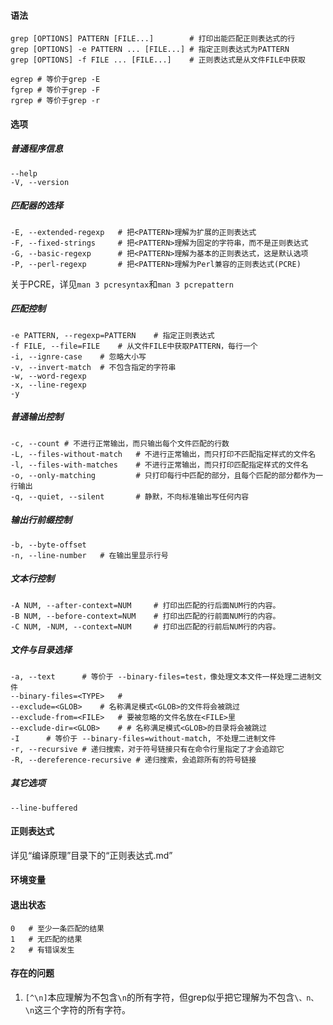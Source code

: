 #### 语法

```
grep [OPTIONS] PATTERN [FILE...]		# 打印出能匹配正则表达式的行
grep [OPTIONS] -e PATTERN ... [FILE...]	# 指定正则表达式为PATTERN
grep [OPTIONS] -f FILE ... [FILE...]	# 正则表达式是从文件FILE中获取
```

```
egrep # 等价于grep -E
fgrep # 等价于grep -F
rgrep # 等价于grep -r
```

#### 选项

##### 普通程序信息

```
--help
-V, --version
```

##### 匹配器的选择

```
-E, --extended-regexp	# 把<PATTERN>理解为扩展的正则表达式
-F, --fixed-strings		# 把<PATTERN>理解为固定的字符串，而不是正则表达式
-G, --basic-regexp		# 把<PATTERN>理解为基本的正则表达式，这是默认选项
-P, --perl-regexp		# 把<PATTERN>理解为Perl兼容的正则表达式(PCRE)
```

关于PCRE，详见`man 3 pcresyntax`和`man 3 pcrepattern`

##### 匹配控制

```
-e PATTERN, --regexp=PATTERN	# 指定正则表达式
-f FILE, --file=FILE	# 从文件FILE中获取PATTERN，每行一个
-i, --ignre-case	# 忽略大小写
-v, --invert-match	# 不包含指定的字符串
-w, --word-regexp
-x, --line-regexp
-y
```

##### 普通输出控制

```
-c, --count	# 不进行正常输出，而只输出每个文件匹配的行数
-L, --files-without-match	# 不进行正常输出，而只打印不匹配指定样式的文件名
-l, --files-with-matches	# 不进行正常输出，而只打印匹配指定样式的文件名
-o, --only-matching			# 只打印每行中匹配的部分，且每个匹配的部分都作为一行输出
-q, --quiet, --silent		# 静默，不向标准输出写任何内容
```

##### 输出行前缀控制

```
-b, --byte-offset
-n, --line-number	# 在输出里显示行号
```

##### 文本行控制

```
-A NUM, --after-context=NUM		# 打印出匹配的行后面NUM行的内容。
-B NUM, --before-context=NUM	# 打印出匹配的行前面NUM行的内容。
-C NUM, -NUM, --context=NUM		# 打印出匹配的行前后NUM行的内容。
```

##### 文件与目录选择

```
-a, --text		# 等价于 --binary-files=test，像处理文本文件一样处理二进制文件
--binary-files=<TYPE>	# 
--exclude=<GLOB>	# 名称满足模式<GLOB>的文件将会被跳过
--exclude-from=<FILE>	# 要被忽略的文件名放在<FILE>里
--exclude-dir=<GLOB>	# # 名称满足模式<GLOB>的目录将会被跳过
-I		# 等价于 --binary-files=without-match, 不处理二进制文件
-r, --recursive	# 递归搜索，对于符号链接只有在命令行里指定了才会追踪它
-R, --dereference-recursive	# 递归搜索，会追踪所有的符号链接
```

##### 其它选项

```
--line-buffered
```



#### 正则表达式

详见“编译原理”目录下的“正则表达式.md”

#### 环境变量

#### 退出状态

```
0	# 至少一条匹配的结果
1	# 无匹配的结果
2	# 有错误发生
```

#### 存在的问题

1. `[^\n]`本应理解为不包含`\n`的所有字符，但grep似乎把它理解为不包含`\、n、 \n`这三个字符的所有字符。
